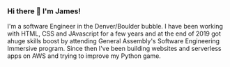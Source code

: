 ### Hi there 👋 I'm James!
I'm a software Engineer in the Denver/Boulder bubble. 
I have been working with HTML, CSS and JAvascript for a few years and at the end of 2019 got ahuge skills boost by attending General Assembly's Software Engineering Immersive program.
Since then I've been building websites and serverless apps on AWS and trying to improve my Python game.

<!--
**jamrod/jamrod** is a ✨ _special_ ✨ repository because its `README.md` (this file) appears on your GitHub profile.

Here are some ideas to get you started:

- 🔭 I’m currently working on ...
- 🌱 I’m currently learning ...
- 👯 I’m looking to collaborate on ...
- 🤔 I’m looking for help with ...
- 💬 Ask me about ...
- 📫 How to reach me: ...
- 😄 Pronouns: ...
- ⚡ Fun fact: ...
-->

